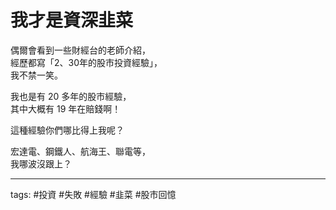 # 我才是資深韭菜

偶爾會看到一些財經台的老師介紹，  
經歷都寫「2、30年的股市投資經驗」，  
我不禁一笑。

我也是有 20 多年的股市經驗，  
其中大概有 19 年在賠錢啊！

這種經驗你們哪比得上我呢？

宏達電、鋼鐵人、航海王、聯電等，  
我哪波沒跟上？

---

tags: #投資 #失敗 #經驗 #韭菜 #股市回憶
